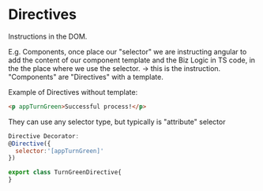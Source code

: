 # Directives

Instructions in the DOM.

E.g. Components, once place our "selector" we are instructing angular
to add the content of our component template and the Biz Logic in TS code,
in the the place where we use the selector. -> this is the instruction.
"Components" are "Directives" with a template.

Example of Directives without template:

```html
<p appTurnGreen>Successful process!</p>
```

They can use any selector type, but typically is "attribute" selector

```Javascript
Directive Decorator:
@Directive({
  selector:'[appTurnGreen]'
})

export class TurnGreenDirective{
}
```
